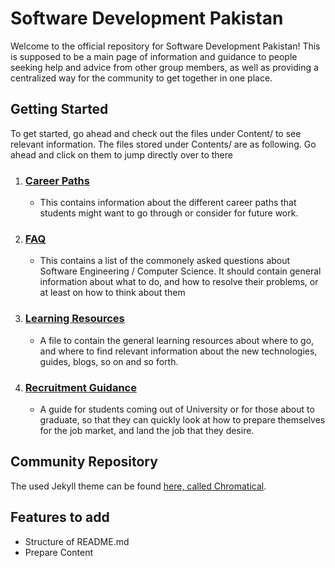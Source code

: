 # Software Development Pakistan

Welcome to the official repository for Software Development Pakistan! This is supposed to be a main page of information and guidance to people seeking help and advice from other group members, as well as providing a centralized way for the community to get together in one place.

## Getting Started

To get started, go ahead and check out the files under Content/ to see relevant information. 
The files stored under Contents/ are as following. Go ahead and click on them to jump directly over to there

1. ### [Career Paths](https://github.com/Software-Development-Pakistan/Software-Development-Pakistan.github.io/blob/master/Content/Career-paths)
   - This contains information about the different career paths that students might want to go through or consider for future work. 
2. ### [FAQ](https://github.com/Software-Development-Pakistan/Software-Development-Pakistan.github.io/blob/master/Content/FAQ.md)
   - This contains a list of the commonely asked questions about Software Engineering / Computer Science. It should contain general information about what to do, and how to resolve their problems, or at least on how to think about them 
3. ### [Learning Resources](https://github.com/Software-Development-Pakistan/Software-Development-Pakistan.github.io/blob/master/Content/Learning-resources.md)
   - A file to contain the general learning resources about where to go, and where to find relevant information about the new technologies, guides, blogs, so on and so forth. 
4. ### [Recruitment Guidance](https://github.com/Software-Development-Pakistan/Software-Development-Pakistan.github.io/blob/master/Content/Recruitment-guidance.md)
    - A guide for students coming out of University or for those about to graduate, so that they can quickly look at how to prepare themselves for the job market, and land the job that they desire.

## Community Repository

The used Jekyll theme can be found [here, called Chromatical](https://github.com/chromatical/jekyll-materialdocs).

## Features to add

- Structure of README.md
- Prepare Content